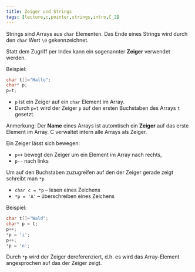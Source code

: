 ```yaml
---
title: Zeiger und Strings
tags: [lecture,c,pointer,strings,intro,C_2]
---
```


Strings sind Arrays aus `char` Elementen. Das Ende eines Strings wird durch den `char` Wert `\0` gekennzeichnet.

Statt dem Zugriff per Index kann ein sogenannter **Zeiger** verwendet werden.

Beispiel:

```c++
char t[]="Hallo";
char* p;
p=t;
```

- `p` ist ein Zeiger auf ein `char` Element im Array.
- Durch `p=t` wird der Zeiger `p` auf den ersten Buchstaben des Arrays `t` gesetzt.

Anmerkung: Der **Name** eines Arrays ist automtisch ein **Zeiger** auf das erste Element im Array. C verwaltet intern alle Arrays als Zeiger.

Ein Zeiger lässt sich bewegen:

- `p++` bewegt den Zeiger um ein Element im Array nach rechts,
- `p--` nach links

Um auf den Buchstaben zuzugreifen auf den der Zeiger gerade zeigt schreibt man `*p`

- `char c = *p` – lesen eines Zeichens
- `*p = 'A'` – überschreiben eines Zeichens

Beispiel:
```c++
char t[]="Wald";
char* p = t;
p++;
*p = 'i';
p++;
*p = 'n';
```

Durch `*p` wird der Zeiger dereferenziert, d.h. es wird das Array-Element angesprochen auf das der Zeiger zeigt.

